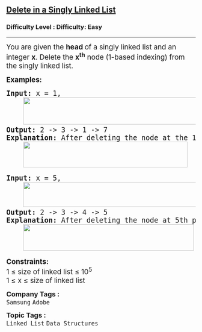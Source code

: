 <h2><a href="https://www.geeksforgeeks.org/problems/delete-a-node-in-single-linked-list/1">Delete in a Singly Linked List</a></h2><h3>Difficulty Level : Difficulty: Easy</h3><hr><div class="problems_problem_content__Xm_eO"><p><span style="font-size: 14pt;">You are given the <strong>head </strong>of a singly linked list and an integer <strong>x</strong>. Delete the <strong>x<sup>th</sup></strong> node (1-based indexing) from the singly linked list. </span></p>
<p><span style="font-size: 14pt;"><strong>Examples:</strong><strong> </strong></span></p>
<pre><span style="font-size: 14pt;"><strong>Input: </strong>x = 1,<br> &nbsp;  <img src="https://media.geeksforgeeks.org/img-practice/prod/addEditProblem/700426/Web/Other/blobid0_1755951344.webp" width="546" height="72"><br><strong>Output: </strong>2 -&gt; 3 -&gt; 1 -&gt; 7<br><strong>Explanation: </strong>After deleting the node at the 1st position (1-base indexing), the linked list is as<br> &nbsp;  <img src="https://media.geeksforgeeks.org/img-practice/prod/addEditProblem/700426/Web/Other/blobid1_1755951379.webp" width="437" height="68"></span></pre>
<pre><span style="font-size: 14pt;"><strong>Input:</strong> x = 5,<strong><br> &nbsp;  </strong><img src="https://media.geeksforgeeks.org/img-practice/prod/addEditProblem/700426/Web/Other/blobid5_1755951502.webp" width="496" height="66"><strong><br>Output: </strong>2 -&gt; 3 -&gt; 4 -&gt; 5<br><strong>Explanation: </strong>After deleting the node at 5th position (1-based indexing), the linked list is as<br> &nbsp;  </span><img style="font-family: -apple-system, BlinkMacSystemFont, 'Segoe UI', Roboto, Oxygen, Ubuntu, Cantarell, 'Open Sans', 'Helvetica Neue', sans-serif;" src="https://media.geeksforgeeks.org/img-practice/prod/addEditProblem/700426/Web/Other/blobid4_1755951496.webp" width="454" height="70"></pre>
<p><span style="font-size: 14pt;"><strong>Constraints:</strong><br>1 ≤ size of linked list ≤ 10<sup>5</sup><br>1 ≤ x ≤ <span style="font-family: -apple-system, BlinkMacSystemFont, 'Segoe UI', Roboto, Oxygen, Ubuntu, Cantarell, 'Open Sans', 'Helvetica Neue', sans-serif;">size of linked list</span></span></p></div><p><span style=font-size:18px><strong>Company Tags : </strong><br><code>Samsung</code>&nbsp;<code>Adobe</code>&nbsp;<br><p><span style=font-size:18px><strong>Topic Tags : </strong><br><code>Linked List</code>&nbsp;<code>Data Structures</code>&nbsp;
